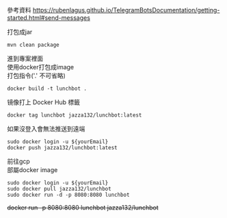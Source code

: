 參考資料
https://rubenlagus.github.io/TelegramBotsDocumentation/getting-started.html#send-messages

打包成jar
```
mvn clean package
```

進到專案裡面 <br>
使用docker打包成image <br>
打包指令('.' 不可省略) <br>
```
docker build -t lunchbot .
```

镜像打上 Docker Hub 標籤 <br>
```
docker tag lunchbot jazza132/lunchbot:latest
```

如果沒登入會無法推送到遠端 <br>
```
sudo docker login -u ${yourEmail}
docker push jazza132/lunchbot:latest
```

前往gcp <br>
部屬docker image <br>

```
sudo docker login -u ${yourEmail}
sudo docker pull jazza132/lunchbot
sudo docker run -d -p 8080:8080 lunchbot
```

~~docker run -p 8080:8080 lunchbot jazza132/lunchbot~~